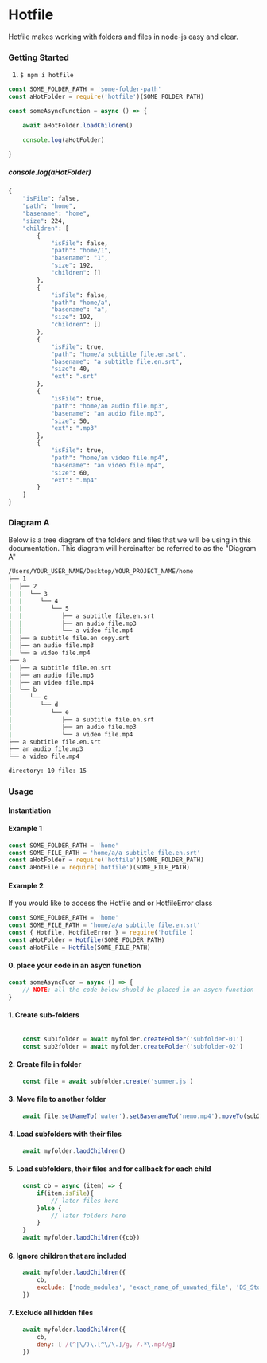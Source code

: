 # Hotfile
Hotfile makes working with folders and files in node-js easy and clear.


### Getting Started
1. <code>$ npm i hotfile</code>
```js
const SOME_FOLDER_PATH = 'some-folder-path'
const aHotFolder = require('hotfile')(SOME_FOLDER_PATH)

const someAsyncFunction = async () => {

    await aHotFolder.loadChildren()

    console.log(aHotFolder)

}

```

##### console.log(aHotFolder)
```cmd
{
    "isFile": false,
    "path": "home",
    "basename": "home",
    "size": 224,
    "children": [
        {
            "isFile": false,
            "path": "home/1",
            "basename": "1",
            "size": 192,
            "children": []
        },
        {
            "isFile": false,
            "path": "home/a",
            "basename": "a",
            "size": 192,
            "children": []
        },
        {
            "isFile": true,
            "path": "home/a subtitle file.en.srt",
            "basename": "a subtitle file.en.srt",
            "size": 40,
            "ext": ".srt"
        },
        {
            "isFile": true,
            "path": "home/an audio file.mp3",
            "basename": "an audio file.mp3",
            "size": 50,
            "ext": ".mp3"
        },
        {
            "isFile": true,
            "path": "home/an video file.mp4",
            "basename": "an video file.mp4",
            "size": 60,
            "ext": ".mp4"
        }
    ]
}
```

### Diagram A
Below is a tree diagram of the folders and files that we will be using in this documentation. This diagram will hereinafter be referred to as the "Diagram A"

```cmd
/Users/YOUR_USER_NAME/Desktop/YOUR_PROJECT_NAME/home
├── 1
|  ├── 2
|  |  └── 3
|  |     └── 4
|  |        └── 5
|  |           ├── a subtitle file.en.srt
|  |           ├── an audio file.mp3
|  |           └── a video file.mp4
|  ├── a subtitle file.en copy.srt
|  ├── an audio file.mp3
|  └── a video file.mp4
├── a
|  ├── a subtitle file.en.srt
|  ├── an audio file.mp3
|  ├── an video file.mp4
|  └── b
|     └── c
|        └── d
|           └── e
|              ├── a subtitle file.en.srt
|              ├── an audio file.mp3
|              └── a video file.mp4
├── a subtitle file.en.srt
├── an audio file.mp3
└── a video file.mp4

directory: 10 file: 15
```
### Usage


#### Instantiation

#### Example 1
```js
const SOME_FOLDER_PATH = 'home'
const SOME_FILE_PATH = 'home/a/a subtitle file.en.srt'
const aHotFolder = require('hotfile')(SOME_FOLDER_PATH)
const aHotFile = require('hotfile')(SOME_FILE_PATH)
```
#### Example 2
If you would like to access the Hotfile and or HotfileError class
```js
const SOME_FOLDER_PATH = 'home'
const SOME_FILE_PATH = 'home/a/a subtitle file.en.srt'
const { Hotfile, HotfileError } = require('hotfile')
const aHotFolder = Hotfile(SOME_FOLDER_PATH)
const aHotFile = Hotfile(SOME_FILE_PATH)
```

#### 

#### 0. place your code in an asycn function
```js
const someAsyncFucn = async () => {
    // NOTE: all the code below shuold be placed in an asycn function
}

```
#### 1. Create sub-folders
```js

    const sub1folder = await myfolder.createFolder('subfolder-01')
    const sub2folder = await myfolder.createFolder('subfolder-02')

```

#### 2. Create file in folder
```js
    const file = await subfolder.create('summer.js')
```

#### 3. Move file to another folder
```js
    await file.setNameTo('water').setBasenameTo('nemo.mp4').moveTo(sub2folder)
```
#### 4. Load subfolders with their files
```js
    await myfolder.laodChildren()
```
#### 5. Load subfolders, their files and for callback for each child
```js
    const cb = async (item) => {
        if(item.isFile){
            // later files here
        }else {
            // later folders here
        }
    } 
    await myfolder.laodChildren({cb})
```
#### 6. Ignore children that are included
```js
    await myfolder.laodChildren({
        cb,
        exclude: ['node_modules', 'exact_name_of_unwated_file', 'DS_Store']
    })
```
#### 7. Exclude all hidden files
```js
    await myfolder.laodChildren({
        cb,
        deny: [ /(^|\/)\.[^\/\.]/g, /.*\.mp4/g]
    })

```